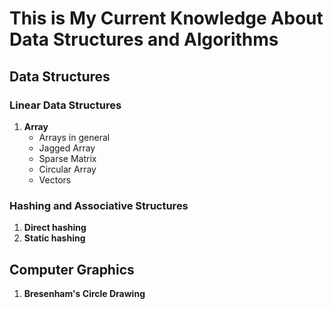 # This is My Current Knowledge About Data Structures and Algorithms

## Data Structures

### Linear Data Structures

1. **Array**
   - Arrays in general
   - Jagged Array
   - Sparse Matrix
   - Circular Array
   - Vectors

### Hashing and Associative Structures

1. **Direct hashing**
2. **Static hashing**

## Computer Graphics

1. **Bresenham's Circle Drawing**

